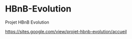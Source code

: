 # HBnB-Evolution
Projet HBnB Evolution


https://sites.google.com/view/projet-hbnb-evolution/accueil
